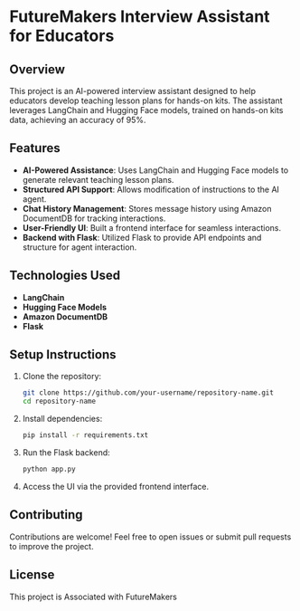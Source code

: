 # FutureMakers Interview Assistant for Educators  

## Overview  
This project is an AI-powered interview assistant designed to help educators develop teaching lesson plans for hands-on kits. The assistant leverages LangChain and Hugging Face models, trained on hands-on kits data, achieving an accuracy of 95%.  

## Features  
- **AI-Powered Assistance**: Uses LangChain and Hugging Face models to generate relevant teaching lesson plans.  
- **Structured API Support**: Allows modification of instructions to the AI agent.  
- **Chat History Management**: Stores message history using Amazon DocumentDB for tracking interactions.  
- **User-Friendly UI**: Built a frontend interface for seamless interactions.  
- **Backend with Flask**: Utilized Flask to provide API endpoints and structure for agent interaction.  

## Technologies Used  
- **LangChain**  
- **Hugging Face Models**  
- **Amazon DocumentDB**  
- **Flask**  

## Setup Instructions  
1. Clone the repository:  
   ```bash
   git clone https://github.com/your-username/repository-name.git  
   cd repository-name  
   ```  
2. Install dependencies:  
   ```bash
   pip install -r requirements.txt  
   ```  
3. Run the Flask backend:  
   ```bash
   python app.py  
   ```  
4. Access the UI via the provided frontend interface.  

## Contributing  
Contributions are welcome! Feel free to open issues or submit pull requests to improve the project.  

## License  
This project is Associated with FutureMakers 




